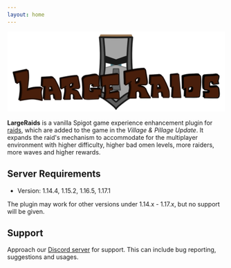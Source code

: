 ```yaml
---
layout: home
---
```


![Title Banner](assets/images/logo-banner.png)

**LargeRaids** is a vanilla Spigot game experience enhancement plugin for [raids](https://minecraft.fandom.com/wiki/Raid), which are added to the game in the _Village & Pillage Update_. It expands the raid's mechanism to accommodate for the multiplayer environment with higher difficulty, higher bad omen levels, more raiders, more waves and higher rewards.

## Server Requirements

- Version: 1.14.4, 1.15.2, 1.16.5, 1.17.1

The plugin may work for other versions under 1.14.x - 1.17.x, but no support will be given.

## Support

Approach our [Discord server](https://discord.gg/YSv7pptDjE) for support. This can include bug reporting, suggestions and usages.
